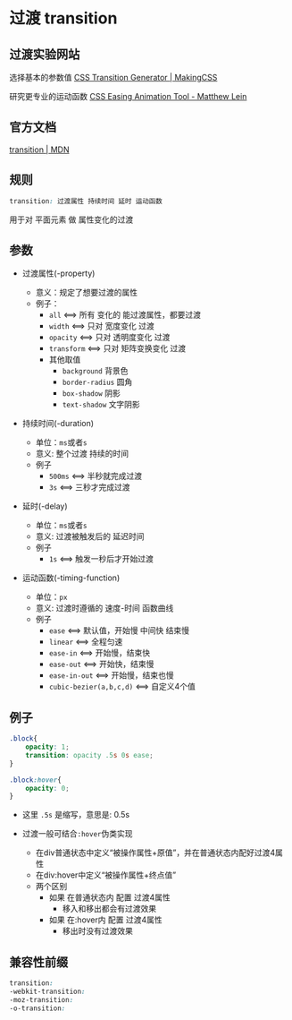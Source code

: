# 过渡 transition

## 过渡实验网站

选择基本的参数值
[CSS Transition Generator | MakingCSS](https://makingcss.com/transition)

研究更专业的运动函数
[CSS Easing Animation Tool - Matthew Lein](https://matthewlein.com/tools/ceaser)

## 官方文档
 
[transition | MDN](https://developer.mozilla.org/zh-CN/docs/Web/CSS/transition)

## 规则

```css
transition: 过渡属性 持续时间 延时 运动函数
```

用于对 平面元素 做 属性变化的过渡

## 参数

- 过渡属性(-property)
    - 意义：规定了想要过渡的属性
    - 例子：
        - `all` <==>  所有 变化的 能过渡属性，都要过渡
        - `width` <==>  只对 宽度变化 过渡
        - `opacity` <==>  只对 透明度变化 过渡
        - `transform` <==>  只对 矩阵变换变化 过渡
        - 其他取值
            - `background` 背景色
            - `border-radius` 圆角
            - `box-shadow` 阴影
            - `text-shadow` 文字阴影

- 持续时间(-duration)
    - 单位：`ms`或者`s`
    - 意义: 整个过渡 持续的时间
    - 例子
        - `500ms` <==>  半秒就完成过渡
        - `3s` <==>  三秒才完成过渡

- 延时(-delay)
    - 单位：`ms`或者`s`
    - 意义: 过渡被触发后的 延迟时间
    - 例子
        - `1s` <==>  触发一秒后才开始过渡

- 运动函数(-timing-function)
    - 单位：`px` 
    - 意义: 过渡时遵循的 速度-时间 函数曲线
    - 例子
        - `ease` <==> 默认值，开始慢 中间快 结束慢
        - `linear` <==> 全程匀速
        - `ease-in` <==> 开始慢，结束快
        - `ease-out` <==> 开始快，结束慢
        - `ease-in-out` <==> 开始慢，结束也慢
        - `cubic-bezier(a,b,c,d)` <==> 自定义4个值

## 例子

```css
.block{
    opacity: 1;
    transition: opacity .5s 0s ease;
}

.block:hover{
    opacity: 0;
}
```
- 这里 `.5s` 是缩写，意思是: 0.5s

- 过渡一般可结合`:hover`伪类实现
    - 在div普通状态中定义“被操作属性+原值”，并在普通状态内配好过渡4属性
    - 在div:hover中定义“被操作属性+终点值”
    - 两个区别
        - 如果 在普通状态内 配置 过渡4属性
            - 移入和移出都会有过渡效果
        - 如果 在:hover内 配置 过渡4属性
            - 移出时没有过渡效果

## 兼容性前缀

```css
transition:
-webkit-transition:
-moz-transition:
-o-transition:
```